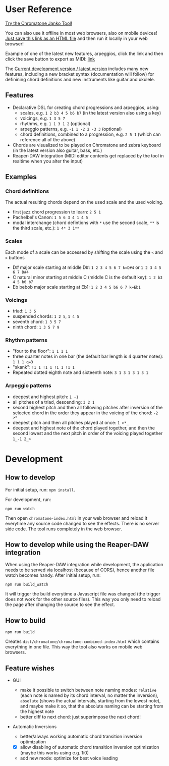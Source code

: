 User Reference
==============

[Try the Chromatone Janko Tool!](https://iostream.github.io/chromatone-helper/ "Chromatone Janko Tool by iostream")

You can also use it offline in most web browsers, also on mobile devices! [Just save this link as an HTML file](https://github.com/iostream/chromatone-helper/raw/master/dist/chromatone/chromatone-combined-index.html "Download the Chromatone Janko Tool") and then run it locally in your web browser!

Example of one of the latest new features, arpeggios, click the link and then click the save button to export as MIDI: [link](https://iostream.github.io/chromatone-helper/#chords=1t12Va+4Vb+6Vc+1t12Vd%2C%0D%0A6+5+1+2%0D%0A&voicing=a%3A+1+5+10+9+10+5+10+5%0D%0Ab%3A+5+10+15+14+15+10+15+10%0D%0Ac%3A+3+9+13+12+13+9+13+9%0D%0Ad%3A+1+8+10+9+10+8+10+8+1+8+10+9+10+8+10+7%0D%0Aa%0D%0A&zebra_root=-17&scale[0]=r1+2+3+4+5+6+7&rhythms=1+1+1+1+1+1+1+1+1+1+1+1+1+1+1+1&arp=>*)

The [Current development version / latest version](https://iostream.github.io/chromatone-helper/v2-dev/ "Chromatone Janko Tool v2 development by iostream") includes many new features, including a new bracket syntax (documentation will follow) for definining chord definitions and new instruments like guitar and ukulele.

Features
--------
- Declarative DSL for creating chord progressions and arpeggios, using:
  - scales, e.g. `1 2 b3 4 5 b6 b7` (in the latest version also using a key)
  - voicings, e.g. `1 3 5 7`
  - rhythms, e.g. `1 1 3 1 2` (optional)
  - arpeggio patterns, e.g. `-1 1 -2 2 -3 3` (optional)
  - chord definitions, combined to a progression, e.g. `2 5 1` (which can reference all of the above)
- Chords are visualized to be played on Chromatone and zebra keyboard (in the latest version also guitar, bass, etc.)
- Reaper-DAW integration (MIDI editor contents get replaced by the tool in realtime when you alter the input)

Examples
--------

### Chord definitions

The actual resulting chords depend on the used scale and the used voicing.

* first jazz chord progression to learn: `2 5 1`
* Pachelbel's Canon: `1 5 6 3 4 1 4 5`
* modal interchange (chord defintions with `*` use the second scale, `**` is the third scale, etc.): `1 4* 3 1**`

### Scales

Each mode of a scale can be accessed by shifting the scale using the `<` and `>` buttons

* D# major scale starting at middle D#: `1 2 3 4 5 6 7 k=D#4` or `1 2 3 4 5 6 7 D#4`
* C natural minor starting at middle C (middle C is the default key): `1 2 b3 4 5 b6 b7`
* Eb bebob major scale starting at Eb1: `1 2 3 4 5 b6 6 7 k=Eb1`

### Voicings

* triad: `1 3 5`
* suspended chords: `1 2 5`, `1 4 5`
* seventh chord: `1 3 5 7`
* ninth chord: `1 3 5 7 9`

### Rhythm patterns

* "four to the floor": `1 1 1 1`
* three quarter notes in one bar (the default bar length is 4 quarter notes): `1 1 1 q=3`
* "skank": `!1 1 !1 1 !1 1 !1 1`
* Repeated dotted eighth note and sixteenth note: `3 1 3 1 3 1 3 1`

### Arpeggio patterns

* deepest and highest pitch: `1 -1`
* all pitches of a triad, descending: `3 2 1`
* second highest pitch and then all following pitches after inversion of the selected chord in the order they appear in the voicing of the chord: `-2 >*`
* deepest pitch and then all pitches played at once: `1 >*_`
* deepest and highest note of the chord played together, and then the second lowest and the next pitch in order of the voicing played together `1_-1 2_>`

Development
===========

How to develop
--------------

For initial setup, run: `npm install`.

For development, run:

```
npm run watch
```

Then open `chromatone-index.html` in your web browser and reload it everytime any source code changed to see the effects. There is no server side code. The tool runs completely in the web browser.

How to develop while using the Reaper-DAW integration
-----------------------------------------------------

When using the Reaper-DAW integration while development, the application needs to be served via localhost (because of CORS), hence another file watch becomes handy. After initial setup, run:

```
npm run build_watch
```

It will trigger the build everytime a Javascript file was changed (the trigger does not work for the other source files). This way you only need to reload the page after changing the source to see the effect.


How to build
------------

```
npm run build
```

Creates `dist/chromatone/chromatone-combined-index.html` which contains everything in one file. This way the tool also works on mobile web browsers.

Feature wishes
--------------

- GUI
   * make it possible to switch between note naming modes: `relative` (each note is named by its chord interval, no matter the inversion), `absolute` (shows the actual intervals, starting from the lowest note), and maybe make it so, that the absolute naming can be starting from the highest note
   * better diff to next chord: just superimpose the next chord!

- Automatic Inversions
   * better/always working automatic chord transition inversion optimization
   * [x] allow disabling of automatic chord transition inversion optimization (maybe this works using e.g. 1i0)
   * add new mode: optimize for best voice leading
